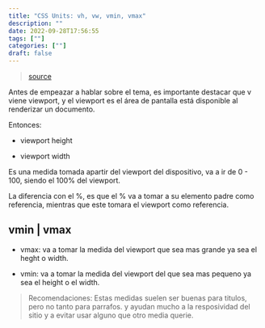 ```yaml
---
title: "CSS Units: vh, vw, vmin, vmax"
description: "" 
date: 2022-09-28T17:56:55
tags: [""]
categories: [""]
draft: false
---
```

> [source](https://www.youtube.com/watch?v=IWFqGsXxJ1E&list=PL4-IK0AVhVjP27yZLwW-gkPggRps0CCnP&index=7)

Antes de empeazar a hablar sobre el tema, es importante destacar que v viene viewport, y el viewport es el área de pantalla está disponible al renderizar un documento.

Entonces:

* viewport height

* viewport width

Es una medida tomada apartir del viewport del dispositivo, va a ir de 0 - 100, siendo el 100% del viewport.

La diferencia con el %, es que el % va a tomar a su elemento padre como referencia, mientras que este tomara el viewport como referencia.

## vmin | vmax

* vmax: va a tomar la medida del viewport que sea mas grande ya sea el heght o width.

* vmin: va a tomar la medida del viewport del que sea mas pequeno ya sea el height o el width.

> Recomendaciones: Estas medidas suelen ser buenas para titulos, pero no tanto para parrafos. y ayudan mucho a la resposividad del sitio y a evitar usar alguno que otro media querie.
